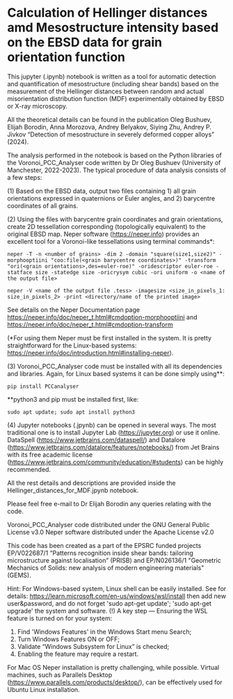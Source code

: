 # Calculation of Hellinger distances amd Mesostructure intensity based on the EBSD data for grain orientation function

This jupyter (.ipynb) notebook is written as a tool for automatic detection and quantification of mesostructure (including shear bands) based on the measurement of the Hellinger distances between random and actual misorientation distribution function (MDF) experimentally obtained by EBSD or X-ray microscopy. 

All the theoretical details can be found in the publication Oleg Bushuev, Elijah Borodin, Anna Morozova, Andrey Belyakov, Siying Zhu, Andrey P. Jivkov “Detection of mesostructure in severely deformed copper alloys” (2024).

The analysis performed in the notebook is based on the Python libraries of the Voronoi_PCC_Analyser code written by Dr Oleg Bushuev (University of Manchester, 2022-2023). The typical procedure of data analysis consists of a few steps:

(1) Based on the EBSD data, output two files containing 1) all grain orientations expressed in quaternions or Euler angles, and 2) barycentre coordinates of all grains. 

(2) Using the files with barycentre grain coordinates and grain orientations, create 2D tessellation corresponding (topologically equivalent) to the original EBSD map. Neper software (https://neper.info) provides an excellent tool for a Voronoi-like tessellations using terminal commands*: 

```
neper -T -n <number of grains> -dim 2 -domain "square(size1,size2)" -morphooptiini "coo:file(<grain barycentre coordinates>)" -transform "ori(<grain orientations>,des=euler-roe)" -oridescriptor euler-roe -statface size -statedge size -oricrysym cubic -ori uniform -o <name of the output file>
```

```
neper -V <name of the output file .tess> -imagesize <size_in_pixels_1:
size_in_pixels_2> -print <directory/name of the printed image>
```

See details on the Neper Documentation page https://neper.info/doc/neper_t.html#cmdoption-morphooptiini and https://neper.info/doc/neper_t.html#cmdoption-transform

(*For using them Neper must be first installed in the system. It is pretty straightforward for the Linux-based systems: https://neper.info/doc/introduction.html#installing-neper).

(3) Voronoi_PCC_Analyser code must be installed with all its dependencies and libraries. Again, for Linux based systems it can be done simply using**:

```
pip install PCCanalyser
```

**python3 and pip must be installed first, like: 
```
sudo apt update; sudo apt install python3
```

(4) Jupyter notebooks (.jpynb) can be opened in several ways. The most traditional one is to install Jupyter Lab (https://jupyter.org) or use it online. DataSpell (https://www.jetbrains.com/dataspell/) and Datalore (https://www.jetbrains.com/datalore/features/notebooks/) from Jet Brains with its free academic license (https://www.jetbrains.com/community/education/#students) can be highly recommended. 

All the rest details and descriptions are provided inside the Hellinger_distances_for_MDF.jpynb notebook. 

Please feel free e-mail to Dr Elijah Borodin any queries relating with the code.

Voronoi_PCC_Analyser code distributed under the GNU General Public License v3.0
Neper software distributed under the Apache License v2.0

This code has been created as a part of the EPSRC funded projects EP/V022687/1 “Patterns recognition inside shear bands: tailoring microstructure against localisation” (PRISB) and EP/N026136/1 "Geometric Mechanics of Solids: new analysis of modern engineering materials" (GEMS).

Hint:
For Windows-based system, Linux shell can be easily installed. See for details:
https://learn.microsoft.com/en-us/windows/wsl/install
then add new user&password, and do not forget 'sudo apt-get update'; 'sudo apt-get upgrade' the system and software. 
(!) A key step — Ensuring the WSL feature is turned on for your system:
1. Find 'Windows Features' in the Windows Start menu Search;
2. Turn Windows Features ON or OFF;
3. Validate “Windows Subsystem for Linux” is checked;
4. Enabling the feature may require a restart. 

For Mac OS Neper installation is pretty challenging, while possible. Virtual machines, such as Parallels Desktop (https://www.parallels.com/products/desktop/), can be effectively used for Ubuntu Linux installation. 
